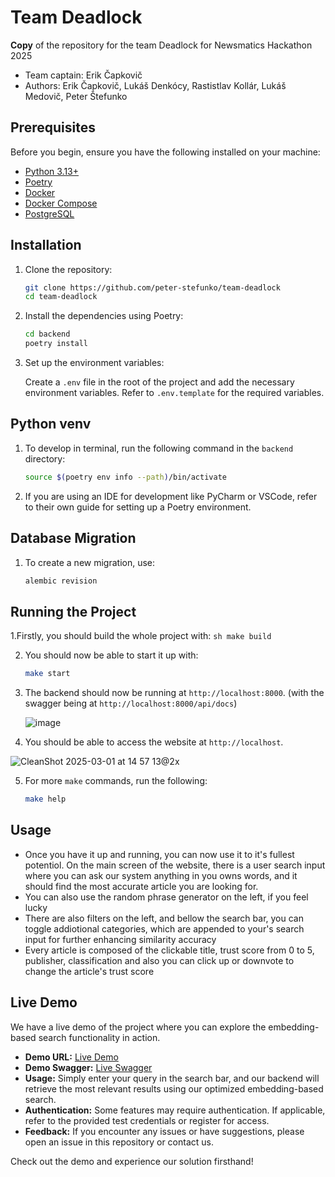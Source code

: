 # Team Deadlock
**Copy** of the repository for the team Deadlock for Newsmatics Hackathon 2025
- Team captain: Erik Čapkovič
- Authors: Erik Čapkovič, Lukáš Denkócy, Rastistlav Kollár, Lukáš Medovič, Peter Štefunko

## Prerequisites

Before you begin, ensure you have the following installed on your machine:

- [Python 3.13+](https://www.python.org/downloads/)
- [Poetry](https://python-poetry.org/docs/#installation)
- [Docker](https://docs.docker.com/get-docker/)
- [Docker Compose](https://docs.docker.com/compose/install/)
- [PostgreSQL](https://www.postgresql.org/download/)

## Installation

1. Clone the repository:

    ```sh
    git clone https://github.com/peter-stefunko/team-deadlock
    cd team-deadlock
    ```

2. Install the dependencies using Poetry:

    ```sh
    cd backend
    poetry install
    ```

3. Set up the environment variables:

    Create a `.env` file in the root of the project and add the necessary environment variables. Refer to `.env.template` for the required variables.

## Python venv

1. To develop in terminal, run the following command in the `backend` directory:
   ```sh
   source $(poetry env info --path)/bin/activate
   ```
2. If you are using an IDE for development like PyCharm or VSCode, refer to their own guide for setting up a Poetry environment.

## Database Migration

1. To create a new migration, use:

    ```sh
    alembic revision
    ```

## Running the Project

1.Firstly, you should build the whole project with:
    ```sh
    make build
    ```

2. You should now be able to start it up with:

    ```sh
    make start
    ```

3. The backend should now be running at `http://localhost:8000`. (with the swagger being at `http://localhost:8000/api/docs`)
   
   ![image](https://github.com/user-attachments/assets/c3af91b8-a4ad-4e73-9ccd-346c918a8a1d)

5. You should be able to access the website at `http://localhost`.
   
![CleanShot 2025-03-01 at 14 57 13@2x](https://github.com/user-attachments/assets/3d7982ba-e354-41d2-a550-f3be9d9e59f8)


5. For more `make` commands, run the following:
   ```sh
   make help
   ```
## Usage
- Once you have it up and running, you can now use it to it's fullest potentiol. On the main screen of the website, there is a user search input where you can ask our system anything in you owns words, and it should find the most accurate article you are looking for.
- You can also use the random phrase generator on the left, if you feel lucky
- There are also filters on the left, and bellow the search bar, you can toggle addiotional categories, which are appended to your's search input for further enhancing similarity accuracy
- Every article is composed of the clickable title, trust score from 0 to 5, publisher, classification and also you can click up or downvote to change the article's trust score

   
## Live Demo

We have a live demo of the project where you can explore the embedding-based search functionality in action.

- **Demo URL:** [Live Demo](http://193.187.129.146)
- **Demo Swagger:** [Live Swagger](http://193.187.129.146:8000/api/docs)
- **Usage:** Simply enter your query in the search bar, and our backend will retrieve the most relevant results using our optimized embedding-based search.
- **Authentication:** Some features may require authentication. If applicable, refer to the provided test credentials or register for access.
- **Feedback:** If you encounter any issues or have suggestions, please open an issue in this repository or contact us.

Check out the demo and experience our solution firsthand!


